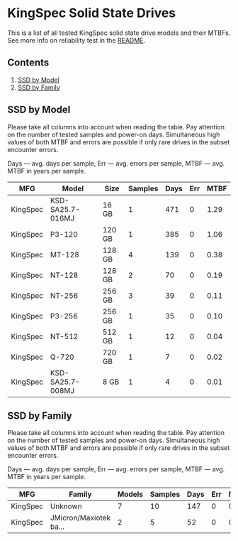 KingSpec Solid State Drives
===========================

This is a list of all tested KingSpec solid state drive models and their MTBFs. See
more info on reliability test in the [README](https://github.com/bsdhw/SMART).

Contents
--------

1. [ SSD by Model  ](#ssd-by-model)
2. [ SSD by Family ](#ssd-by-family)

SSD by Model
------------

Please take all columns into account when reading the table. Pay attention on the
number of tested samples and power-on days. Simultaneous high values of both MTBF
and errors are possible if only rare drives in the subset encounter errors.

Days — avg. days per sample,
Err  — avg. errors per sample,
MTBF — avg. MTBF in years per sample.

| MFG       | Model              | Size   | Samples | Days  | Err   | MTBF   |
|-----------|--------------------|--------|---------|-------|-------|--------|
| KingSpec  | KSD-SA25.7-016MJ   | 16 GB  | 1       | 471   | 0     | 1.29   |
| KingSpec  | P3-120             | 120 GB | 1       | 385   | 0     | 1.06   |
| KingSpec  | MT-128             | 128 GB | 4       | 139   | 0     | 0.38   |
| KingSpec  | NT-128             | 128 GB | 2       | 70    | 0     | 0.19   |
| KingSpec  | NT-256             | 256 GB | 3       | 39    | 0     | 0.11   |
| KingSpec  | P3-256             | 256 GB | 1       | 35    | 0     | 0.10   |
| KingSpec  | NT-512             | 512 GB | 1       | 12    | 0     | 0.04   |
| KingSpec  | Q-720              | 720 GB | 1       | 7     | 0     | 0.02   |
| KingSpec  | KSD-SA25.7-008MJ   | 8 GB   | 1       | 4     | 0     | 0.01   |

SSD by Family
-------------

Please take all columns into account when reading the table. Pay attention on the
number of tested samples and power-on days. Simultaneous high values of both MTBF
and errors are possible if only rare drives in the subset encounter errors.

Days — avg. days per sample,
Err  — avg. errors per sample,
MTBF — avg. MTBF in years per sample.

| MFG       | Family                 | Models | Samples | Days  | Err   | MTBF   |
|-----------|------------------------|--------|---------|-------|-------|--------|
| KingSpec  | Unknown                | 7      | 10      | 147   | 0     | 0.40   |
| KingSpec  | JMicron/Maxiotek ba... | 2      | 5       | 52    | 0     | 0.14   |

